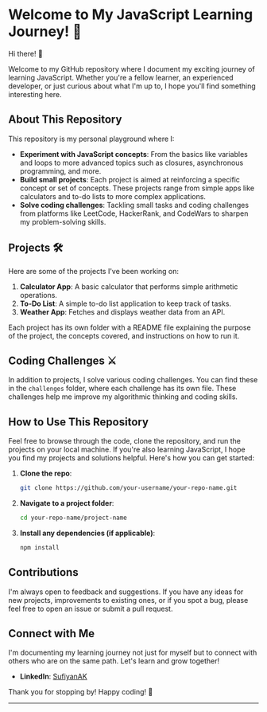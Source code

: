 # Welcome to My JavaScript Learning Journey! 🚀

Hi there! 👋

Welcome to my GitHub repository where I document my exciting journey of learning JavaScript. Whether you're a fellow learner, an experienced developer, or just curious about what I'm up to, I hope you'll find something interesting here.

## About This Repository

This repository is my personal playground where I:

- **Experiment with JavaScript concepts**: From the basics like variables and loops to more advanced topics such as closures, asynchronous programming, and more.
- **Build small projects**: Each project is aimed at reinforcing a specific concept or set of concepts. These projects range from simple apps like calculators and to-do lists to more complex applications.
- **Solve coding challenges**: Tackling small tasks and coding challenges from platforms like LeetCode, HackerRank, and CodeWars to sharpen my problem-solving skills.

## Projects 🛠️

Here are some of the projects I've been working on:

1. **Calculator App**: A basic calculator that performs simple arithmetic operations.
2. **To-Do List**: A simple to-do list application to keep track of tasks.
3. **Weather App**: Fetches and displays weather data from an API.

Each project has its own folder with a README file explaining the purpose of the project, the concepts covered, and instructions on how to run it.

## Coding Challenges ⚔️

In addition to projects, I solve various coding challenges. You can find these in the `challenges` folder, where each challenge has its own file. These challenges help me improve my algorithmic thinking and coding skills.

## How to Use This Repository

Feel free to browse through the code, clone the repository, and run the projects on your local machine. If you're also learning JavaScript, I hope you find my projects and solutions helpful. Here's how you can get started:

1. **Clone the repo**:
    ```sh
    git clone https://github.com/your-username/your-repo-name.git
    ```
2. **Navigate to a project folder**:
    ```sh
    cd your-repo-name/project-name
    ```
3. **Install any dependencies (if applicable)**:
    ```sh
    npm install
    ```

## Contributions

I'm always open to feedback and suggestions. If you have any ideas for new projects, improvements to existing ones, or if you spot a bug, please feel free to open an issue or submit a pull request.

## Connect with Me

I'm documenting my learning journey not just for myself but to connect with others who are on the same path. Let's learn and grow together!

- **LinkedIn**: [SufiyanAK](https://www.linkedin.com/in/sufiyan-ak-912589264/)

Thank you for stopping by! Happy coding! 🎉

---
